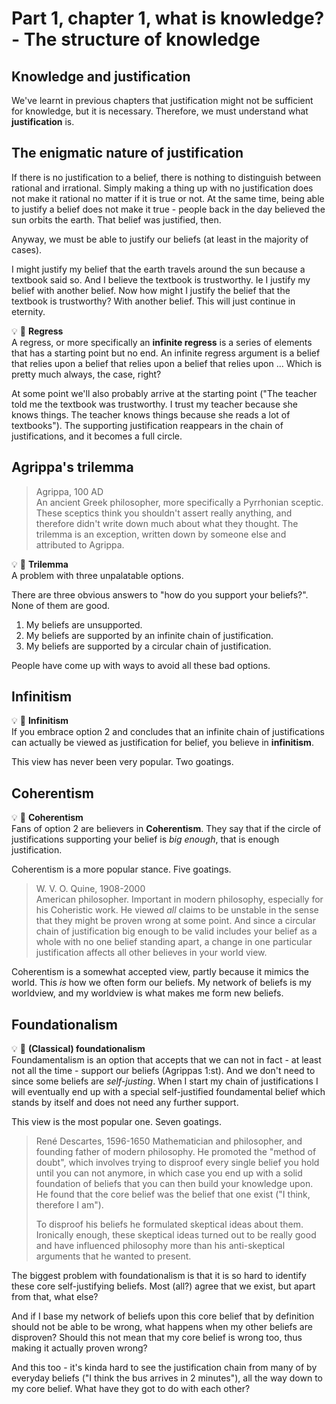 # Part 1, chapter 1, what is knowledge? - The structure of knowledge

## Knowledge and justification

We've learnt in previous chapters that justification might not be sufficient for knowledge, but it is necessary. Therefore, we must understand what **justification** is.

## The enigmatic nature of justification

If there is no justification to a belief, there is nothing to distinguish between rational and irrational. Simply making a thing up with no justification does not make it rational no matter if it is true or not. At the same time, being able to justify a belief does not make it true - people back in the day believed the sun orbits the earth. That belief was justified, then.

Anyway, we must be able to justify our beliefs (at least in the majority of cases).

I might justify my belief that the earth travels around the sun because a textbook said so. And I believe the textbook is trustworthy. Ie I justify my belief with another belief. Now how might I justify the belief that the textbook is trustworthy? With another belief. This will just continue in eternity.

:bulb: :brain: **Regress**  
A regress, or more specifically an **infinite regress** is a series of elements that has a starting point but no end. An infinite regress argument is a belief that relies upon a belief that relies upon a belief that relies upon ... Which is pretty much always, the case, right?

At some point we'll also probably arrive at the starting point ("The teacher told me the textbook was trustworthy. I trust my teacher because she knows things. The teacher knows things because she reads a lot of textbooks"). The supporting justification reappears in the chain of justifications, and it becomes a full circle.

## Agrippa's trilemma

> Agrippa, 100 AD  
> An ancient Greek philosopher, more specifically a Pyrrhonian sceptic. These sceptics think you shouldn't assert really anything, and therefore didn't write down much about what they thought. The trilemma is an exception, written down by someone else and attributed to Agrippa.

:bulb: :brain: **Trilemma**  
A problem with three unpalatable options.

There are three obvious answers to "how do you support your beliefs?". None of them are good.

1. My beliefs are unsupported.
2. My beliefs are supported by an infinite chain of justification.
3. My beliefs are supported by a circular chain of justification.

People have come up with ways to avoid all these bad options.

## Infinitism

:bulb: :brain: **Infinitism**  
If you embrace option 2 and concludes that an infinite chain of justifications can actually be viewed as justification for belief, you believe in **infinitism**.

This view has never been very popular. Two goatings.

## Coherentism

:bulb: :brain: **Coherentism**  
Fans of option 2 are believers in **Coherentism**. They say that if the circle of justifications supporting your belief is *big enough*, that is enough justification.

Coherentism is a more popular stance. Five goatings.

> W. V. O. Quine, 1908-2000  
> American philosopher. Important in modern philosophy, especially for his Coheristic work. He viewed *all* claims to be unstable in the sense that they might be proven wrong at some point. And since a circular chain of justification big enough to be valid includes your belief as a whole with no one belief standing apart, a change in one particular justification affects all other believes in your world view.

Coherentism is a somewhat accepted view, partly because it mimics the world. This *is* how we often form our beliefs. My network of beliefs is my worldview, and my worldview is what makes me form new beliefs. 

## Foundationalism

:bulb: :brain: **(Classical) foundationalism**  
Foundamentalism is an option that accepts that we can not in fact - at least not all the time - support our beliefs (Agrippas 1:st). And we don't need to since some beliefs are *self-justing*. When I start my chain of justifications I will eventually end up with a special self-justified foundamental belief which stands by itself and does not need any further support.

This view is the most popular one. Seven goatings.

> René Descartes, 1596-1650
> Mathematician and philosopher, and founding father of modern philosophy. He promoted the "method of doubt", which involves trying to disproof every single belief you hold until you can not anymore, in which case you end up with a solid foundation of beliefs that you can then build your knowledge upon. He found that the core belief was the belief that one exist ("I think, therefore I am").
>
> To disproof his beliefs he formulated skeptical ideas about them. Ironically enough, these skeptical ideas turned out to be really good and have influenced philosophy more than his anti-skeptical arguments that he wanted to present.

The biggest problem with foundationalism is that it is so hard to identify these core self-justifying beliefs. Most (all?) agree that we exist, but apart from that, what else?

And if I base my network of beliefs upon this core belief that by definition should not be able to be wrong, what happens when my other beliefs are disproven? Should this not mean that my core belief is wrong too, thus making it actually proven wrong?

And this too - it's kinda hard to see the justification chain from many of by everyday beliefs ("I think the bus arrives in 2 minutes"), all the way down to my core belief. What have they got to do with each other?

